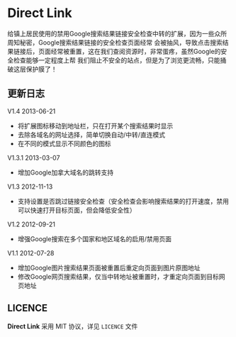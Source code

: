 Direct Link
===============

给镇上居民使用的禁用Google搜索结果链接安全检查中转的扩展，因为一些众所周知秘密，Google搜索结果链接的安全检查页面经常
会被抽风，导致点击搜索结果链接后，页面经常被重置，这在我们查阅资源时，非常蛋疼，虽然Google的安全检查能够一定程度上帮
我们阻止不安全的站点，但是为了浏览更流畅，只能捅破这层保护膜了！

更新日志
----------

V1.4 2013-06-21

 * 将扩展图标移动到地址栏，只在打开某个搜索结果时显示
 * 去除各域名的网址选择，简单切换自动/中转/直连模式
 * 在不同的模式显示不同颜色的图标

V1.3.1 2013-03-07

  * 增加Google加拿大域名的跳转支持

V1.3 2012-11-13

 * 支持设置是否跳过链接安全检查（安全检查会影响搜索结果的打开速度，禁用可以快速打开目标页面，但会降低安全性）

V1.2 2012-09-21

 * 增强Google搜索在多个国家和地区域名的启用/禁用页面

V1.1 2012-07-28

 * 增加Google图片搜索结果页面被重置后重定向页面到图片原图地址
 * 修改Google网页搜索结果，仅当中转地址被重置时，才重定向页面到目标网页地址

LICENCE
-----------

**Direct Link** 采用 MIT 协议，详见 `LICENCE` 文件
